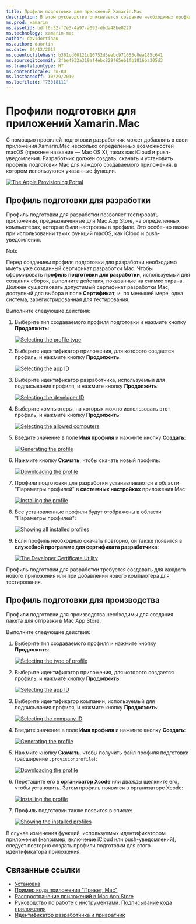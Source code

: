 ```yaml
---
title: Профили подготовки для приложений Xamarin.Mac
description: В этом руководстве описывается создание необходимых профилей подготовки, которые потребуются для публикации приложения Xamarin.Mac.
ms.prod: xamarin
ms.assetid: bdff6c32-f7e3-4a97-a093-dbda48be8227
ms.technology: xamarin-mac
author: davidortinau
ms.author: daortin
ms.date: 04/12/2017
ms.openlocfilehash: b361cd00121d16752d5eebc971653c8ea185c641
ms.sourcegitcommit: 2fbe4932a319af4ebc829f65eb1fb1816ba305d3
ms.translationtype: HT
ms.contentlocale: ru-RU
ms.lasthandoff: 10/29/2019
ms.locfileid: "73018111"
---
```

# <a name="provisioning-profiles-for-xamarinmac-apps"></a>Профили подготовки для приложений Xamarin.Mac

С помощью профилей подготовки разработчик может добавлять в свои приложения Xamarin.Mac несколько определенных возможностей macOS (прежнее название — Mac OS X), таких как iCloud и push-уведомления. Разработчик должен создать, скачать и установить профиль подготовки Mac для каждого создаваемого приложения, в котором используются указанные функции.

[![](profiles-images/certif13.png "The Apple Provisioning Portal")](profiles-images/certif13.png#lightbox)

<a name="Development_Provisioning_Profile" />

## <a name="development-provisioning-profile"></a>Профиль подготовки для разработки

Профиль подготовки для разработки позволяет тестировать приложения, предназначенные для Mac App Store, на определенных компьютерах, которые были настроены в профиле. Это особенно важно при использовании таких функций macOS, как iCloud и push-уведомления.

> [!NOTE]
> Перед созданием профиля подготовки для разработки необходимо иметь уже созданный сертификат разработки Mac. Чтобы сформировать **профиль подготовки для разработки**, используемый для создания сборок, выполните действия, показанные на снимке экрана. Должен существовать допустимый сертификат разработки Mac, доступный для выбора в поле **Сертификат**, и, по меньшей мере, одна система, зарегистрированная для тестирования.

Выполните следующие действия:

1. Выберите тип создаваемого профиля подготовки и нажмите кнопку **Продолжить**: 

    [![](profiles-images/certif14.png "Selecting the profile type")](profiles-images/certif14.png#lightbox)
2. Выберите идентификатор приложения, для которого создается профиль, и нажмите кнопку **Продолжить**: 

    [![](profiles-images/certif15.png "Selecting the app ID")](profiles-images/certif15.png#lightbox)
3. Выберите идентификатор разработчика, используемый для подписывания профиля, и нажмите кнопку **Продолжить**: 

    [![](profiles-images/certif16.png "Selecting the developer ID")](profiles-images/certif16.png#lightbox)
4. Выберите компьютеры, на которых можно использовать этот профиль, и нажмите кнопку **Продолжить**: 

    [![](profiles-images/certif17.png "Selecting the allowed computers")](profiles-images/certif17.png#lightbox)
5. Введите значение в поле **Имя профиля** и нажмите кнопку **Создать**: 

    [![](profiles-images/certif18.png "Generating the profile")](profiles-images/certif18.png#lightbox)
6. Нажмите кнопку **Скачать**, чтобы скачать новый профиль: 

    [![](profiles-images/certif19.png "Downloading the profile")](profiles-images/certif19.png#lightbox)
7. Профили подготовки для разработки устанавливаются в области "Параметры профилей" в **системных настройках** приложения Mac: 

    [![](profiles-images/certif20.png "Installing the profile")](profiles-images/certif20.png#lightbox)
8. Все установленные профили будут отображены в области "Параметры профилей": 

    [![](profiles-images/image47.png "Showing all installed profiles")](profiles-images/image47.png#lightbox)
9. Если профиль необходимо скачать повторно, он также появится в **служебной программе для сертификата разработчика**: 

    [![](profiles-images/image48.png "The Developer Certificate Utility")](profiles-images/image48.png#lightbox)

Профиль подготовки для разработки требуется создавать для каждого нового приложения или при добавлении нового компьютера для тестирования.

<a name="Production_Provisioning_Profile" />

## <a name="production-provisioning-profile"></a>Профиль подготовки для производства

Профили подготовки для производства необходимы для создания пакета для отправки в Mac App Store.

Выполните следующие действия:

1. Выберите тип создаваемого профиля и нажмите кнопку **Продолжить**: 

    [![](profiles-images/certif21.png "Selecting the type of profile")](profiles-images/certif21.png#lightbox)
2. Выберите идентификатор приложения, для которого создается профиль, и нажмите кнопку **Продолжить**: 

    [![](profiles-images/certif15.png "Selecting the app ID")](profiles-images/certif15.png#lightbox)
3. Выберите идентификатор компании, используемый для подписывания профиля, и нажмите кнопку **Продолжить**: 

    [![](profiles-images/certif23.png "Selecting the company ID")](profiles-images/certif23.png#lightbox)
4. Введите значение в поле **Имя профиля** и нажмите кнопку **Создать**: 

    [![](profiles-images/certif24.png "Generating the profile")](profiles-images/certif24.png#lightbox)
5. Нажмите кнопку **Скачать**, чтобы получить файл профиля подготовки (расширение `.provisionprofile`): 

    [![](profiles-images/certif25.png "Downloading the profile")](profiles-images/certif25.png#lightbox)
6. Перетащите его в **организатор Xcode** или дважды щелкните его, чтобы установить. Затем профиль появится в организаторе Xcode: 

    [![](profiles-images/image51.png "Installing the profile")](profiles-images/image51.png#lightbox)
7. Профиль подготовки также появится в списке: 

    [![](profiles-images/certif26.png "Showing the installed profiles")](profiles-images/certif26.png#lightbox)

В случае изменения функций, используемых идентификатором приложения (например, включение iCloud или push-уведомлений), следует повторно создать профили подготовки для этого идентификатора приложения.

## <a name="related-links"></a>Связанные ссылки

- [Установка](~//mac/get-started/installation.md)
- [Пример кода приложения "Привет, Mac"](~//mac/get-started/hello-mac.md)
- [Распространение приложений в Mac App Store](https://developer.apple.com/devcenter/mac/checklist/)
- [Руководство по работе с инструментами. Подписывание кода приложения](https://developer.apple.com/library/mac/#documentation/ToolsLanguages/Conceptual/OSXWorkflowGuide/CodeSigning/CodeSigning.html)
- [Идентификатор разработчика и привратник](https://developer.apple.com/resources/developer-id/)
